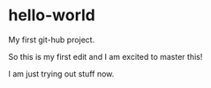 # hello-world
My first git-hub project. 

So this is my first edit and I am excited to master this!


I am just trying out stuff now.
